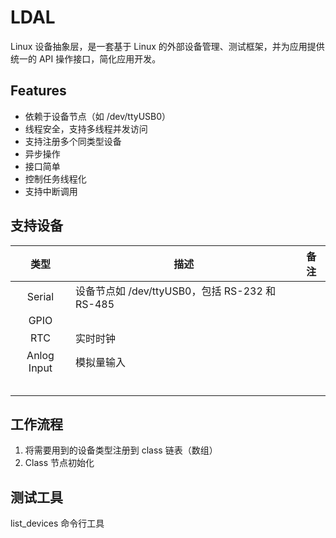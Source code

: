 # LDAL

Linux 设备抽象层，是一套基于 Linux 的外部设备管理、测试框架，并为应用提供统一的 API 操作接口，简化应用开发。


## Features

- 依赖于设备节点（如 /dev/ttyUSB0）
- 线程安全，支持多线程并发访问
- 支持注册多个同类型设备
- 异步操作
- 接口简单
- 控制任务线程化
- 支持中断调用



## 支持设备

|    类型     | 描述                                           | 备注 |
| :---------: | ---------------------------------------------- | ---- |
|   Serial    | 设备节点如 /dev/ttyUSB0，包括 RS-232 和 RS-485 |      |
|    GPIO     |                                                |      |
|     RTC     | 实时时钟                                       |      |
| Anlog Input | 模拟量输入                                     |      |
|             |                                                |      |
|             |                                                |      |
|             |                                                |      |
|             |                                                |      |
|             |                                                |      |


## 工作流程

1. 将需要用到的设备类型注册到 class 链表（数组）
2. Class 节点初始化


## 测试工具

list_devices 命令行工具
